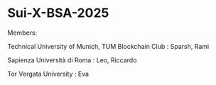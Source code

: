 # Sui-X-BSA-2025

Members:


Technical University of Munich, TUM Blockchain Club : Sparsh, Rami

Sapienza Università di Roma : Leo, Riccardo

Tor Vergata University : Eva